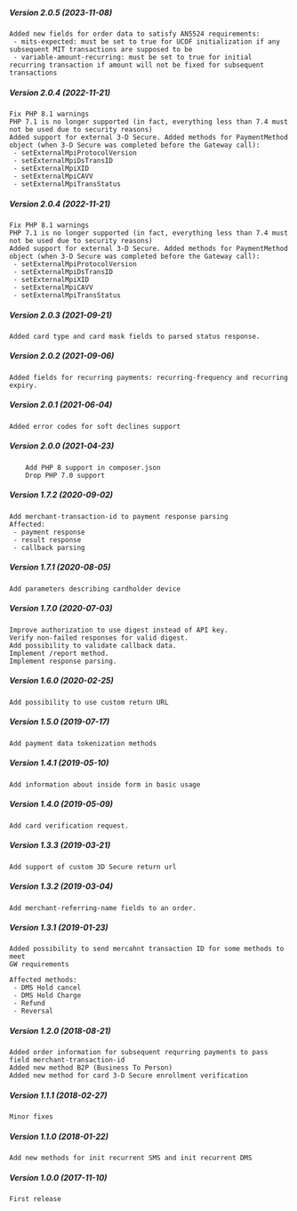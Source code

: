 ##### Version 2.0.5 (2023-11-08)

	Added new fields for order data to satisfy AN5524 requirements:
	 - mits-expected: must be set to true for UCOF initialization if any subsequent MIT transactions are supposed to be
	 - variable-amount-recurring: must be set to true for initial recurring transaction if amount will not be fixed for subsequent transactions

##### Version 2.0.4 (2022-11-21)

	Fix PHP 8.1 warnings
	PHP 7.1 is no longer supported (in fact, everything less than 7.4 must not be used due to security reasons)
	Added support for external 3-D Secure. Added methods for PaymentMethod object (when 3-D Secure was completed before the Gateway call):
	 - setExternalMpiProtocolVersion
	 - setExternalMpiDsTransID
	 - setExternalMpiXID
	 - setExternalMpiCAVV
	 - setExternalMpiTransStatus

##### Version 2.0.4 (2022-11-21)

	Fix PHP 8.1 warnings
	PHP 7.1 is no longer supported (in fact, everything less than 7.4 must not be used due to security reasons)
	Added support for external 3-D Secure. Added methods for PaymentMethod object (when 3-D Secure was completed before the Gateway call):
	 - setExternalMpiProtocolVersion
	 - setExternalMpiDsTransID
	 - setExternalMpiXID
	 - setExternalMpiCAVV
	 - setExternalMpiTransStatus

##### Version 2.0.3 (2021-09-21)

	Added card type and card mask fields to parsed status response.

##### Version 2.0.2 (2021-09-06)

	Added fields for recurring payments: recurring-frequency and recurring expiry.

##### Version 2.0.1 (2021-06-04)

	Added error codes for soft declines support

##### Version 2.0.0 (2021-04-23)

        Add PHP 8 support in composer.json
        Drop PHP 7.0 support

##### Version 1.7.2 (2020-09-02)

	Add merchant-transaction-id to payment response parsing
	Affected:
	 - payment response
	 - result response
	 - callback parsing

##### Version 1.7.1 (2020-08-05)

	Add parameters describing cardholder device

##### Version 1.7.0 (2020-07-03)

	Improve authorization to use digest instead of API key.
	Verify non-failed responses for valid digest.
	Add possibility to validate callback data.
	Implement /report method.
	Implement response parsing.

##### Version 1.6.0 (2020-02-25)

	Add possibility to use custom return URL

##### Version 1.5.0 (2019-07-17)

	Add payment data tokenization methods

##### Version 1.4.1 (2019-05-10)

	Add information about inside form in basic usage

##### Version 1.4.0 (2019-05-09)

	Add card verification request.

##### Version 1.3.3 (2019-03-21)

	Add support of custom 3D Secure return url

##### Version 1.3.2 (2019-03-04)

	Add merchant-referring-name fields to an order.

##### Version 1.3.1 (2019-01-23)

	Added possibility to send mercahnt transaction ID for some methods to meet
	GW requirements
	
	Affected methods:
	 - DMS Hold cancel
	 - DMS Hold Charge
	 - Refund
	 - Reversal

##### Version 1.2.0 (2018-08-21)

	Added order information for subsequent requrring payments to pass field merchant-transaction-id
	Added new method B2P (Business To Person)
	Added new method for card 3-D Secure enrollment verification

##### Version 1.1.1 (2018-02-27)

	Minor fixes

##### Version 1.1.0 (2018-01-22)

	Add new methods for init recurrent SMS and init recurrent DMS

##### Version 1.0.0 (2017-11-10)

	First release
